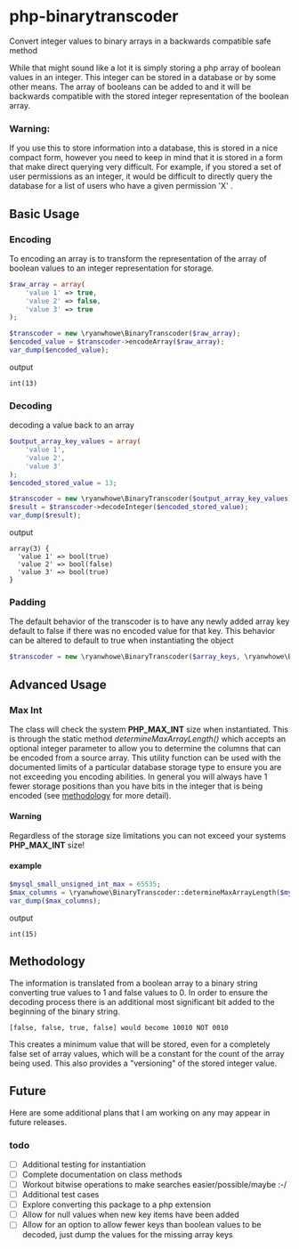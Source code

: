 # php-binarytranscoder
Convert integer values to binary arrays in a backwards compatible safe method

While that might sound like a lot it is simply storing a php array of boolean values in an integer.  This integer can be
stored in a database or by some other means.  The array of booleans can be added to and it will be backwards compatible 
with the stored integer representation of the boolean array.

### Warning:
If you use this to store information into a database, this is stored in a nice compact form, however you need to keep in 
mind that it is stored in a form that make direct querying very difficult.  For example, if you stored a set of user 
permissions as an integer, it would be difficult to directly query the database for a list of users who have a given 
permission 'X' .

## Basic Usage
### Encoding
To encoding an array is to transform the representation of the array of boolean values to an integer representation for storage.
```php
$raw_array = array(
    'value 1' => true,
    'value 2' => false,
    'value 3' => true
);

$transcoder = new \ryanwhowe\BinaryTranscoder($raw_array);
$encoded_value = $transcoder->encodeArray($raw_array);
var_dump($encoded_value);
```
output
```text
int(13)
```
### Decoding
decoding a value back to an array
```php
$output_array_key_values = array(
    'value 1',
    'value 2',
    'value 3'
);
$encoded_stored_value = 13;

$transcoder = new \ryanwhowe\BinaryTranscoder($output_array_key_values);
$result = $transcoder->decodeInteger($encoded_stored_value);
var_dump($result);

```
output
```text
array(3) {
  'value 1' => bool(true)
  'value 2' => bool(false)
  'value 3' => bool(true)
}
```
### Padding
The default behavior of the transcoder is to have any newly added array key default to false if there was no encoded 
value for that key.  This behavior can be altered to default to true when instantiating the object
```php
$transcoder = new \ryanwhowe\BinaryTranscoder($array_keys, \ryanwhowe\BinaryTranscoder::BOOLEAN_PAD_TRUE);
```

## Advanced Usage
### Max Int
The class will check the system **PHP_MAX_INT** size when instantiated.  This is through the static method 
_determineMaxArrayLength()_ which accepts an optional integer parameter to allow you to determine the columns that can be
encoded from a source array.  This utility function can be used with the documented limits of a particular database 
storage type to ensure you are not exceeding you encoding abilities.  In general you will always have 1 fewer storage 
positions than you have bits in the integer that is being encoded (see [methodology](#methodology) for more detail).

#### Warning
Regardless of the storage size limitations you can not exceed your systems **PHP_MAX_INT** size!

#### example
```php
$mysql_small_unsigned_int_max = 65535;
$max_columns = \ryanwhowe\BinaryTranscoder::determineMaxArrayLength($mysql_small_unsigned_int_max);
var_dump($max_columns);
```
output
```text
int(15)
```

## Methodology
The information is translated from a boolean array to a binary string converting true values to 1 and false values to 0.
In order to ensure the decoding process there is an additional most significant bit added to the beginning of the binary 
string.
````text
[false, false, true, false] would become 10010 NOT 0010
````
This creates a minimum value that will be stored, even for a completely false set of array values, which will be a 
constant for the count of the array being used.  This also provides a "versioning" of the stored integer value.

## Future 
Here are some additional plans that I am working on any may appear in future releases.
### todo
- [ ] Additional testing for instantiation
- [ ] Complete documentation on class methods
- [ ] Workout bitwise operations to make searches easier/possible/maybe :-/
- [ ] Additional test cases
- [ ] Explore converting this package to a php extension
- [ ] Allow for null values when new key items have been added
- [ ] Allow for an option to allow fewer keys than boolean values to be decoded, just dump the values for the missing 
array keys